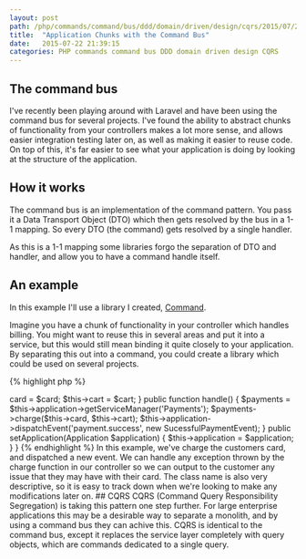 ```yaml
---
layout: post
path: /php/commands/command/bus/ddd/domain/driven/design/cqrs/2015/07/22/application-chunks-with-the-command-bus.html
title:  "Application Chunks with the Command Bus"
date:   2015-07-22 21:39:15
categories: PHP commands command bus DDD domain driven design CQRS
---
```


## The command bus

I've recently been playing around with Laravel and have been using the command
bus for several projects. I've found the ability to abstract chunks of  functionality from your controllers makes a lot more sense, and allows easier integration testing later on, as well as making it easier to reuse code. On top of this, it's far easier to see what your application is doing by looking at the structure of the application.

## How it works
The command bus is an implementation of the command pattern. You pass it a Data Transport Object (DTO) which then gets resolved by the bus in a 1-1 mapping. So every DTO (the command) gets resolved by a single handler.

As this is a 1-1 mapping some libraries forgo the separation of DTO and handler, and allow you to have a command handle itself.

## An example
In this example I'll use a library I created, [Command](https://github.com/amonger/command).

Imagine you have a chunk of functionality in your controller which handles billing. You might want to reuse this in several areas and put it into a service, but this would still mean binding it quite closely to your application.
By separating this out into a command, you could create a library which could be used on several projects.

{% highlight php %}
<?php
class BuyItemsInCartCommand implements SelfHandling, ApplicationInterface
{
    private $card;
    private $cart;
    private $application;

    public function __construct(Card $card, Cart $cart)
    {
        $this->card = $card;
        $this->cart = $cart;
    }

    public function handle()
    {
        $payments = $this->application->getServiceManager('Payments');
        $payments->charge($this->card, $this->cart);

        $this->application->dispatchEvent('payment.success', new SucessfulPaymentEvent);
    }

    public setApplication(Application $application)
    {
        $this->application = $application;
    }
}
{% endhighlight %}

In this example, we've charge the customers card, and dispatched a new event. We can handle any exception thrown by the charge function in our controller so we can output to the customer any issue that they may have with their card. The class name is also very descriptive, so it is easy to track down when we're looking to make any modifications later on.

## CQRS

CQRS (Command Query Responsibility Segregation) is taking this pattern one step further. For large enterprise applications this may be a desirable way to separate a monolith, and by using a command bus they can achive this.

CQRS is identical to the command bus, except it replaces the service layer completely with query objects, which are commands dedicated to a single query.
